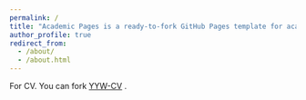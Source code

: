 ```yaml
---
permalink: /
title: "Academic Pages is a ready-to-fork GitHub Pages template for academic personal websites"
author_profile: true
redirect_from: 
  - /about/
  - /about.html
---
```


For CV. You can fork [YYW-CV](../assests/CV-YYW.pdf) .


